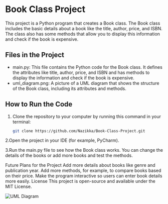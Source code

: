 # Book Class Project

This project is a Python program that creates a Book class. The Book class includes the basic details about a book like the title, author, price, and ISBN. The class also has some methods that allow you to display this information and check if the book is expensive.

## Files in the Project

- main.py: This file contains the Python code for the Book class. It defines the attributes like title, author, price, and ISBN and has methods to display the information and check if the book is expensive.
- uml_diagram.png: A picture of a UML diagram that shows the structure of the Book class, including its attributes and methods.

## How to Run the Code

1. Clone the repository to your computer by running this command in your terminal:
   ```bash
   git clone https://github.com/Nazikka/Book-Class-Project.git
2.Open the project in your IDE (for example, PyCharm).

3.Run the main.py file to see how the Book class works. You can change the details of the books or add more books and test the methods.

Future Plans for the Project
Add more details about books like genre and publication year.
Add more methods, for example, to compare books based on their price.
Make the program interactive so users can enter book details more easily.
License
This project is open-source and available under the MIT License.

![UML Diagram](resources/uml_diagram.png)